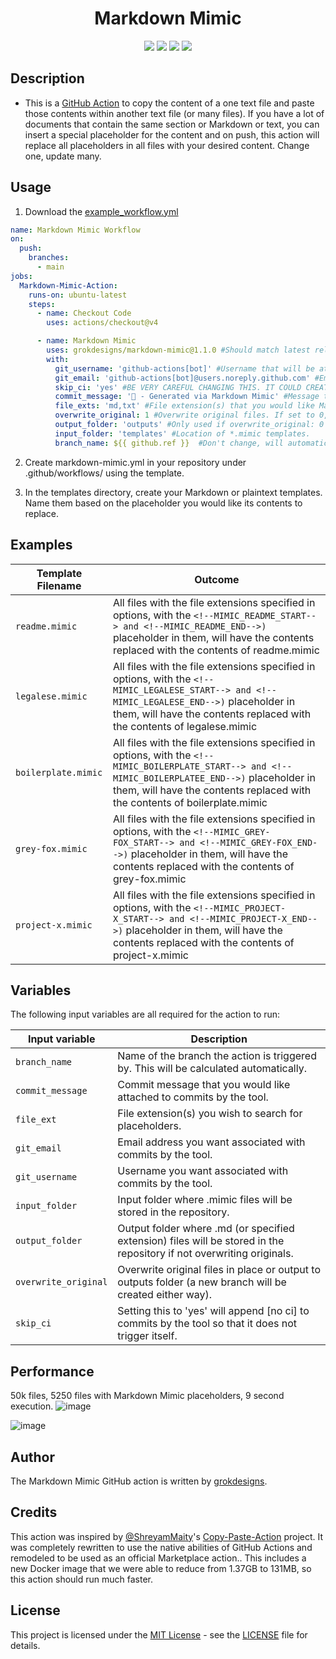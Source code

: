 <h1 align="center">Markdown Mimic</h1>  

<p align="center">
	<a href="https://github.com/grokdesigns/markdown-mimic/stargazers"><img src="https://img.shields.io/github/stars/grokdesigns/markdown-mimic?colorA=363a4f&colorB=7dc4e4&style=for-the-badge"></a>
	<a href="https://github.com/grokdesigns/markdown-mimic/issues"><img src="https://img.shields.io/github/issues/grokdesigns/markdown-mimic?colorA=363a4f&colorB=7dc4e4&style=for-the-badge"></a>
	<a href="https://github.com/grokdesigns/markdown-mimic/contributors"><img src="https://img.shields.io/github/contributors/grokdesigns/markdown-mimic?colorA=363a4f&colorB=7dc4e4&style=for-the-badge"></a>
    <img src="https://img.shields.io/badge/language-python-blue?colorA=363a4f&colorB=7dc4e4&style=for-the-badge"/>
</p>

## Description

- This is a [GitHub Action](https://developer.github.com/actions/) to copy the content of a one text file and paste those contents within another text file (or many files). If you have a lot of documents that contain the same section or Markdown or text, you can insert a special placeholder for the content and on push, this action will replace all placeholders in all files with your desired content. Change one, update many.

## Usage

1. Download the [example_workflow.yml](example_workflow.yml)

```yml
name: Markdown Mimic Workflow
on:
  push:
    branches:
      - main
jobs:
  Markdown-Mimic-Action:
    runs-on: ubuntu-latest
    steps:
      - name: Checkout Code
        uses: actions/checkout@v4

      - name: Markdown Mimic
        uses: grokdesigns/markdown-mimic@1.1.0 #Should match latest release.
        with:
          git_username: 'github-actions[bot]' #Username that will be attributed to the commit.
          git_email: 'github-actions[bot]@users.noreply.github.com' #Email that will be attributed to the commit.
          skip_ci: 'yes' #BE VERY CAREFUL CHANGING THIS. IT COULD CREATE INFINITE WORKFLOWS.
          commit_message: '🤖 - Generated via Markdown Mimic' #Message that will be attributed to the commit.
          file_exts: 'md,txt' #File extension(s) that you would like Markdown Mimic to search through for placeholders.
          overwrite_original: 1 #Overwrite original files. If set to 0, updated files will be placed in output_folder in same folder structure.
          output_folder: 'outputs' #Only used if overwrite_original: 0
          input_folder: 'templates' #Location of *.mimic templates.
          branch_name: ${{ github.ref }}  #Don't change, will automatically be assigned from branch at top of workflow.

```

2. Create markdown-mimic.yml in your repository under .github/workflows/ using the template.

3. In the templates directory, create your Markdown or plaintext templates. Name them based on the placeholder you would like its contents to replace.

## Examples
   
|Template Filename|Outcome|
|--------------------|-----------|
|`readme.mimic`|All files with the file extensions specified in options, with the `<!--MIMIC_README_START--> and <!--MIMIC_README_END-->)` placeholder in them, will have the contents replaced with the contents of readme.mimic|
|`legalese.mimic`|All files with the file extensions specified in options, with the `<!--MIMIC_LEGALESE_START--> and <!--MIMIC_LEGALESE_END-->)` placeholder in them, will have the contents replaced with the contents of legalese.mimic|
|`boilerplate.mimic`|All files with the file extensions specified in options, with the `<!--MIMIC_BOILERPLATE_START--> and <!--MIMIC_BOILERPLATEE_END-->)` placeholder in them, will have the contents replaced with the contents of boilerplate.mimic|
|`grey-fox.mimic`|All files with the file extensions specified in options, with the `<!--MIMIC_GREY-FOX_START--> and <!--MIMIC_GREY-FOX_END-->)` placeholder in them, will have the contents replaced with the contents of grey-fox.mimic|
|`project-x.mimic`|All files with the file extensions specified in options, with the `<!--MIMIC_PROJECT-X_START--> and <!--MIMIC_PROJECT-X_END-->)` placeholder in them, will have the contents replaced with the contents of project-x.mimic|

## Variables

The following input variables are all required for the action to run:

|Input variable|Description|
|--------------------|-----------|
|`branch_name`|Name of the branch the action is triggered by. This will be calculated automatically.|
|`commit_message`|Commit message that you would like attached to commits by the tool.|
|`file_ext`|File extension(s) you wish to search for placeholders.|
|`git_email`|Email address you want associated with commits by the tool.|
|`git_username`|Username you want associated with commits by the tool.|
|`input_folder`|Input folder where .mimic files will be stored in the repository.|
|`output_folder`|Output folder where .md (or specified extension) files will be stored in the repository if not overwriting originals.|
|`overwrite_original`|Overwrite original files in place or output to outputs folder (a new branch will be created either way).|
|`skip_ci`|Setting this to 'yes' will append [no ci] to commits by the tool so that it does not trigger itself.|

## Performance

50k files, 5250 files with Markdown Mimic placeholders, 9 second execution.
![image](https://github.com/user-attachments/assets/09c939f2-9ff0-4221-b83f-66e44bde7ec3)

![image](https://github.com/user-attachments/assets/f0d4c67c-e46f-4083-83e0-4934cce41b67)


## Author

The Markdown Mimic GitHub action is written by [grokdesigns](https://github.com/grokdesigns).

## Credits

This action was inspired by [@ShreyamMaity](https://github.com/ShreyamMaity)'s [Copy-Paste-Action](https://github.com/ShreyamMaity/Copy-Paste-Action) project. It was completely rewritten to use the native abilities of GitHub Actions and remodeled to be used as an official Marketplace action.. This includes a new Docker image that we were able to reduce from 1.37GB to 131MB, so this action should run much faster.

## License

This project is licensed under the [MIT License](https://opensource.org/licenses/MIT) - see the [LICENSE](LICENSE) file for details.
